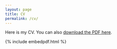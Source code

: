 ```yaml
---
layout: page
title: CV
permalink: /cv/
---
```


Here is my CV. You can also [download the PDF here](https://www.dropbox.com/s/31xmnqhnidqqq1e/RanCV.pdf?dl=0).

{% include embedpdf.html %}


